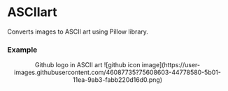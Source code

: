 # ASCIIart
Converts images to ASCII art using Pillow library.

### Example
<p align="center">
Github logo in ASCII art
![github icon image](https://user-images.githubusercontent.com/46087735?75608603-44778580-5b01-11ea-9ab3-fabb220d16d0.png)
</p>